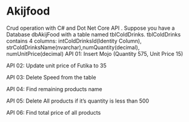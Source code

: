 # Akijfood
Crud operation with C# and Dot Net Core API . Suppose you have a Database dbAkijFood with a table named tblColdDrinks. tblColdDrinks contains 4 columns: intColdDrinksId(Identity Column), strColdDrinksName(nvarchar),numQuantity(decimal), numUnitPrice(decimal)
API 01: Insert Mojo (Quantity 575, Unit Price 15)

API 02: Update unit price of Futika to 35

API 03: Delete Speed from the table

API 04: Find remaining products name

API 05: Delete All products if it’s quantity is less than 500

API 06: Find total price of all products
